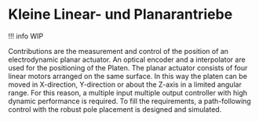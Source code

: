 # Kleine Linear- und Planarantriebe

!!! info
    WIP

Contributions are the measurement and control of the position of an electrodynamic planar actuator. An optical encoder and a interpolator are used for the positioning of
the Platen. The planar actuator consists of four linear motors arranged on the same surface. In this way the platen can be moved in X-direction, Y-direction or about the Z-axis in a limited angular range. For this reason, a multiple input multiple output controller with high dynamic performance is required. To fill the requirements, a path-following control with the robust pole placement is designed and simulated.
